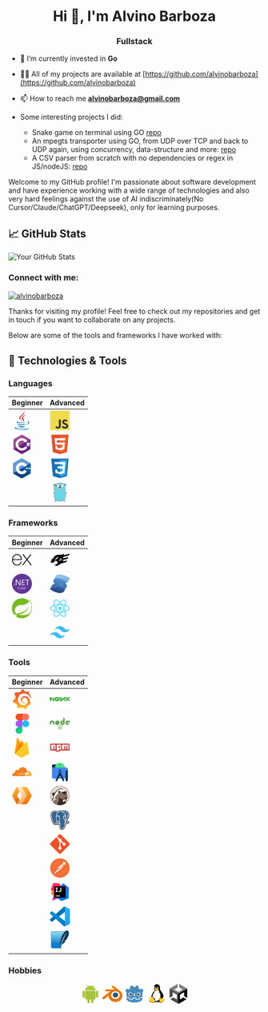 <h1 align="center">Hi 👋, I'm Alvino Barboza</h1>
<h3 align="center">Fullstack</h3>

- 🌱 I’m currently invested in **Go**

- 👨‍💻 All of my projects are available at [https://github.com/alvinobarboza](https://github.com/alvinobarboza)

- 📫 How to reach me **alvinobarboza@gmail.com**

- Some interesting projects I did:
    - Snake game on terminal using GO [repo](https://github.com/alvinobarboza/snake)
    - An mpegts transporter using GO, from UDP over TCP and back to UDP again, using concurrency, data-structure and more: [repo](https://github.com/alvinobarboza/udp-tcp-udp)
    - A CSV parser from scratch with no dependencies or regex in JS/nodeJS: [repo](https://gist.github.com/alvinobarboza/61cfe68c90ff19a1ebb5e7dc2dc05fc7)

Welcome to my GitHub profile! I'm passionate about software development and have experience working with a wide range of technologies and also very hard feelings against the use of AI indiscriminately(No Cursor/Claude/ChatGPT/Deepseek), only for learning purposes.

## 📈 GitHub Stats

![Your GitHub Stats](https://github-readme-stats.vercel.app/api?username=alvinobarboza&show_icons=true&theme=radical)

<h3 align="left">Connect with me:</h3>
<p align="left">
    <a href="https://linkedin.com/in/alvinobarboza" target="blank">
        <img align="center" src="https://raw.githubusercontent.com/rahuldkjain/github-profile-readme-generator/master/src/images/icons/Social/linked-in-alt.svg" alt="alvinobarboza" height="30" width="40" />
    </a>
</p>

Thanks for visiting my profile! Feel free to check out my repositories and get in touch if you want to collaborate on any projects.

Below are some of the tools and frameworks I have worked with:

## 🚀 Technologies & Tools

### Languages 

| Beginner | Advanced |
| -------- | -------- |
| <img src="https://raw.githubusercontent.com/alvinobarboza/alvinobarboza/main/icons/java-original.svg" alt="Java" width="40" height="40"/> | <img src="https://raw.githubusercontent.com/alvinobarboza/alvinobarboza/main/icons/javascript-original.svg" alt="JavaScript" width="40" height="40"/> |
| <img src="https://raw.githubusercontent.com/alvinobarboza/alvinobarboza/main/icons/csharp-original.svg" alt="C#" width="40" height="40"/> | <img src="https://raw.githubusercontent.com/alvinobarboza/alvinobarboza/main/icons/html5-original.svg" alt="HTML5" width="40" height="40"/> |
| <img src="https://raw.githubusercontent.com/alvinobarboza/alvinobarboza/main/icons/cplusplus-original.svg" alt="C++" width="40" height="40"/> | <img src="https://raw.githubusercontent.com/alvinobarboza/alvinobarboza/main/icons/css3-original.svg" alt="CSS3" width="40" height="40"/> |
|  | <img src="https://raw.githubusercontent.com/alvinobarboza/alvinobarboza/main/icons/go-original.svg" alt="Go" width="40" height="40"/> |

### Frameworks

| Beginner | Advanced |  
| -------- | -------- | 
| <img src="https://raw.githubusercontent.com/alvinobarboza/alvinobarboza/main/icons/express-original.svg" alt="Express.js" width="40" height="40"/> | <img src="https://raw.githubusercontent.com/alvinobarboza/alvinobarboza/main/icons/fastify-original.svg" alt="Fastify" width="40" height="40"/> | 
| <img src="https://raw.githubusercontent.com/alvinobarboza/alvinobarboza/main/icons/dotnetcore-original.svg" alt=".NET Core" width="40" height="40"/> | <img src="https://raw.githubusercontent.com/alvinobarboza/alvinobarboza/main/icons/solidjs-original.svg" alt="SolidJS" width="40" height="40"/> |
| <img src="https://raw.githubusercontent.com/alvinobarboza/alvinobarboza/main/icons/spring-original.svg" alt="Spring" width="40" height="40"/> | <img src="https://raw.githubusercontent.com/alvinobarboza/alvinobarboza/main/icons/react-original.svg" alt="React" width="40" height="40"/> |
|  | <img src="https://raw.githubusercontent.com/alvinobarboza/alvinobarboza/main/icons/tailwindcss-original.svg" alt="Tailwind CSS" width="40" height="40"/> |

### Tools 

| Beginner | Advanced |
| -------- | -------- |
| <img src="https://raw.githubusercontent.com/alvinobarboza/alvinobarboza/main/icons/grafana-original.svg" alt="Grafana" width="40" height="40"/> |<img src="https://raw.githubusercontent.com/alvinobarboza/alvinobarboza/main/icons/nginx-original.svg" alt="Nginx" width="40" height="40"/> |
| <img src="https://raw.githubusercontent.com/alvinobarboza/alvinobarboza/main/icons/figma-original.svg" alt="Figma" width="40" height="40"/> | <img src="https://raw.githubusercontent.com/alvinobarboza/alvinobarboza/main/icons/nodejs-plain-wordmark.svg" alt="Node.js" width="40" height="40"/> |
| <img src="https://raw.githubusercontent.com/alvinobarboza/alvinobarboza/main/icons/firebase-original.svg" alt="Firebase" width="40" height="40"/> | <img src="https://raw.githubusercontent.com/alvinobarboza/alvinobarboza/main/icons/npm-original-wordmark.svg" alt="npm" width="40" height="40"/> |
| <img src="https://raw.githubusercontent.com/alvinobarboza/alvinobarboza/main/icons/cloudflare-original.svg" alt="Cloudflare" width="40" height="40"/> | <img src="https://raw.githubusercontent.com/alvinobarboza/alvinobarboza/main/icons/androidstudio-original.svg" alt="Android Studio" width="40"/> |
| <img src="https://raw.githubusercontent.com/alvinobarboza/alvinobarboza/main/icons/cloudflareworkers-original.svg" alt="Cloudflare Workers" width="40" height="40"/> | <img src="https://raw.githubusercontent.com/alvinobarboza/alvinobarboza/main/icons/dbeaver-original.svg" alt="DBeaver" width="40" height="40"/> |
|  | <img src="https://raw.githubusercontent.com/alvinobarboza/alvinobarboza/main/icons/postgresql-original.svg" alt="PostgreSQL" width="40" heigh="40"/> |
|  | <img src="https://raw.githubusercontent.com/alvinobarboza/alvinobarboza/main/icons/git-original.svg" alt="Git" width="40" height="40"/> |
|  | <img src="https://raw.githubusercontent.com/alvinobarboza/alvinobarboza/main/icons/postman-original.svg" alt="Postman" width="40" height="40"/> |
|  | <img src="https://raw.githubusercontent.com/alvinobarboza/alvinobarboza/main/icons/intellij-original.svg" alt="IntelliJ IDEA" width="40" height="40"/> |
|  | <img src="https://raw.githubusercontent.com/alvinobarboza/alvinobarboza/main/icons/vscode-original.svg" alt="VSCode" width="40" height="40"/> |
|  | <img src="https://raw.githubusercontent.com/alvinobarboza/alvinobarboza/main/icons/sqlite-original.svg" alt="SQLite" width="40" height="40"/> |

### Hobbies
<p align="center">
  <img src="https://raw.githubusercontent.com/alvinobarboza/alvinobarboza/main/icons/android-original.svg" alt="Android" width="40" height="40"/> 
  <img src="https://raw.githubusercontent.com/alvinobarboza/alvinobarboza/main/icons/blender-original.svg" alt="Blender" width="40" height="40"/>
  <img src="https://raw.githubusercontent.com/alvinobarboza/alvinobarboza/main/icons/godot-original.svg" alt="Godot" width="40" height="40"/>
  <img src="https://raw.githubusercontent.com/alvinobarboza/alvinobarboza/main/icons/linux-original.svg" alt="Linux" width="40" height="40"/>
  <img src="https://raw.githubusercontent.com/alvinobarboza/alvinobarboza/main/icons/unity-original.svg" alt="Unity" width="40" height="40"/>
</p>

